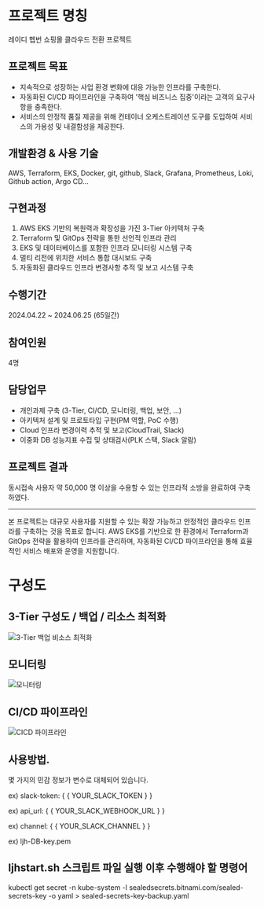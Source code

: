 # 프로젝트 명칭
레이디 헵번 쇼핑몰 클라우드 전환 프로젝트

## 프로젝트 목표
- 지속적으로 성장하는 사업 환경 변화에 대응 가능한 인프라를 구축한다.
- 자동화된 CI/CD 파이프라인을 구축하여 '핵심 비즈니스 집중'이라는 고객의 요구사항을 충족한다.
- 서비스의 안정적 품질 제공을 위해 컨테이너 오케스트레이션 도구를 도입하여 서비스의 가용성 및 내결함성을 제공한다.

## 개발환경 & 사용 기술
AWS, Terraform, EKS, Docker, git, github, Slack, Grafana, Prometheus, Loki, Github action, Argo CD...

## 구현과정
1. AWS EKS 기반의 복원력과 확장성을 가진 3-Tier 아키텍처 구축
2. Terraform 및 GitOps 전략을 통한 선언적 인프라 관리
3. EKS 및 데이터베이스를 포함한 인프라 모니터링 시스템 구축
4. 멀티 리전에 위치한 서비스 통합 대시보드 구축
5. 자동화된 클라우드 인프라 변경사항 추적 및 보고 시스템 구축

## 수행기간
2024.04.22 ~ 2024.06.25 (65일간)

## 참여인원
4명

## 담당업무
- 개인과제 구축 (3-Tier, CI/CD, 모니터링, 백업, 보안, ...)
- 아키텍처 설계 및 프로토타입 구현(PM 역할, PoC 수행)
- Cloud 인프라 변경이력 추적 및 보고(CloudTrail, Slack)
- 이중화 DB 성능지표 수집 및 상태검사(PLK 스택, Slack 알람)

## 프로젝트 결과
동시접속 사용자 약 50,000 명 이상을 수용할 수 있는 인프라적 소방을 완료하여 구축하였다.

---

본 프로젝트는 대규모 사용자를 지원할 수 있는 확장 가능하고 안정적인 클라우드 인프라를 구축하는 것을 목표로 합니다. AWS EKS를 기반으로 한 환경에서 Terraform과 GitOps 전략을 활용하여 인프라를 관리하며, 자동화된 CI/CD 파이프라인을 통해 효율적인 서비스 배포와 운영을 지원합니다.

# 구성도

## 3-Tier 구성도 / 백업 / 리소스 최적화

![3-Tier 백업 비소스 최적화](https://github.com/user-attachments/assets/fb3926d9-1dbf-45a1-a149-e943dc3288b1)

## 모니터링

![모니터링](https://github.com/user-attachments/assets/7b31f347-5191-4537-b18d-8b1728f4e25f)


## CI/CD 파이프라인

![CICD 파이프라인](https://github.com/user-attachments/assets/7e0702c9-9810-42a9-9d26-7cb9ffa12495)


## 사용방법.

몇 가지의 민감 정보가 변수로 대체되어 있습니다.

ex) slack-token: { { YOUR_SLACK_TOKEN } }

ex) api_url: { { YOUR_SLACK_WEBHOOK_URL } }

ex) channel: { { YOUR_SLACK_CHANNEL } }

ex) ljh-DB-key.pem

## ljhstart.sh 스크립트 파일 실행 이후 수행해야 할 명령어
kubectl get secret -n kube-system -l sealedsecrets.bitnami.com/sealed-secrets-key -o yaml > sealed-secrets-key-backup.yaml
